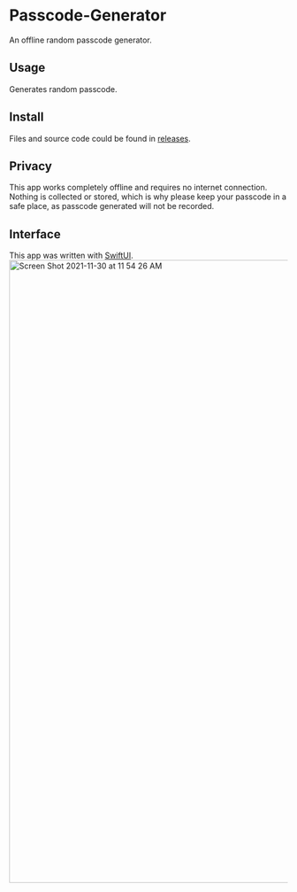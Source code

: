 # Passcode-Generator
An offline random passcode generator.

## Usage
Generates random passcode.

## Install
Files and source code could be found in [releases](https://github.com/Vaida12345/Passcode-Generator/releases).

## Privacy
This app works completely offline and requires no internet connection. Nothing is collected or stored, which is why please keep your passcode in a safe place, as passcode generated will not be recorded.

## Interface
This app was written with [SwiftUI](https://developer.apple.com/xcode/swiftui/).
<img width="1125" alt="Screen Shot 2021-11-30 at 11 54 26 AM" src="https://user-images.githubusercontent.com/91354917/143983187-d788a0b8-c800-4ced-b5d0-3e7b89cf8270.png">
